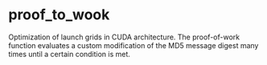 # proof_to_wook
Optimization of launch grids in CUDA architecture. The proof-of-work function evaluates a custom modification of the MD5 message digest many times until a certain condition is met.
